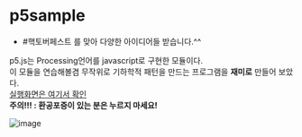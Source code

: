 # p5sample
* #핵토버페스트 를 맞아 다양한 아이디어들 받습니다.^^

p5.js는 Processing언어를 javascript로 구현한 모듈이다.  
이 모듈을 연습해볼겸 무작위로 기하학적 패턴을 만드는 프로그램을 __재미로__ 만들어 보았다.  
[실행화면은 여기서 확인](https://phg98.github.io/phg98p5sample/)  
**주의!!! : 환공포증이 있는 분은 누르지 마세요!**

![image](https://user-images.githubusercontent.com/12092302/94914584-43b72f80-04e6-11eb-8165-41dbf115b644.png)
  
